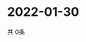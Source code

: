 # 2022-01-30
  共 0条

  <!-- BEGIN -->
  <!-- 最后更新时间Sun Jan 30 2022 12:06:43 GMT+0000 (Coordinated Universal Time) -->
  
  <!-- END -->
  
  